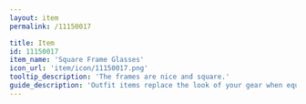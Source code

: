 ```yaml
---
layout: item
permalink: /11150017

title: Item
id: 11150017
item_name: 'Square Frame Glasses'
icon_url: 'item/icon/11150017.png'
tooltip_description: 'The frames are nice and square.'
guide_description: 'Outfit items replace the look of your gear when equipped.'
---
```

